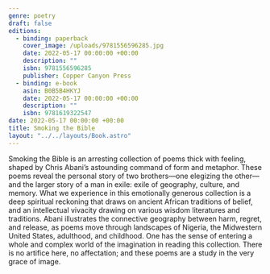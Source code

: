 ```yaml
---
genre: poetry
draft: false
editions:
  - binding: paperback
    cover_image: /uploads/9781556596285.jpg
    date: 2022-05-17 00:00:00 +00:00
    description: ""
    isbn: 9781556596285
    publisher: Copper Canyon Press
  - binding: e-book
    asin: B0B5B4HKYJ    
    date: 2022-05-17 00:00:00 +00:00
    description: ""
    isbn: 9781619322547    
date: 2022-05-17 00:00:00 +00:00
title: Smoking the Bible
layout: "../../layouts/Book.astro"
---
```

Smoking the Bible is an arresting collection of poems thick with feeling, shaped by Chris Abani’s astounding command of form and metaphor. These poems reveal the personal story of two brothers—one elegizing the other—and the larger story of a man in exile: exile of geography, culture, and memory. What we experience in this emotionally generous collection is a deep spiritual reckoning that draws on ancient African traditions of belief, and an intellectual vivacity drawing on various wisdom literatures and traditions. Abani illustrates the connective geography between harm, regret, and release, as poems move through landscapes of Nigeria, the Midwestern United States, adulthood, and childhood. One has the sense of entering a whole and complex world of the imagination in reading this collection. There is no artifice here, no affectation; and these poems are a study in the very grace of image.